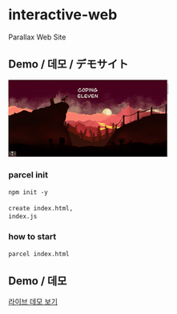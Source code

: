 # interactive-web
Parallax Web Site

## Demo / 데모 / デモサイト
![](https://github.com/sungkuk5420/interactive-web/blob/main/preview.gif) 
  

### parcel init

```
npm init -y

create index.html,
index.js
```

### how to start
```
parcel index.html
```
## Demo / 데모

[라이브 데모 보기](https://halloween-interactive-web.netlify.app/)
